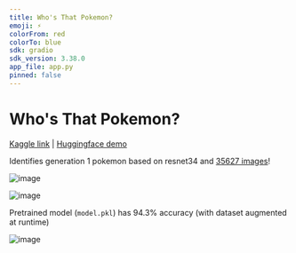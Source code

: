 ```yaml
---
title: Who's That Pokemon?
emoji: ⚡
colorFrom: red
colorTo: blue
sdk: gradio
sdk_version: 3.38.0
app_file: app.py
pinned: false
---
```


# Who's That Pokemon?

[Kaggle link](https://www.kaggle.com/code/echometerhhwl/who-s-that-pokemon-improved) | [Huggingface demo](https://huggingface.co/spaces/echometerain/whos-that-pokemon)

Identifies generation 1 pokemon based on resnet34 and [35627 images](https://www.kaggle.com/datasets/echometerhhwl/pokemon-gen-1-38914)!

![image](https://github.com/echometerain/whos-that-pokemon/assets/70437021/68b0ed63-4be6-4d30-a06f-a8c1b59060a3)

![image](https://github.com/echometerain/whos-that-pokemon/assets/70437021/e46821ee-26ce-4976-8545-da8786fdc9c0)

Pretrained model (`model.pkl`) has 94.3% accuracy (with dataset augmented at runtime)

![image](https://github.com/echometerain/whos-that-pokemon/assets/70437021/5e41262e-86b9-4dde-a48a-56951ea25644)
